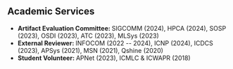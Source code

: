 ## Academic Services

- <strong>Artifact Evaluation Committee: </strong>SIGCOMM (2024), HPCA (2024), SOSP (2023), OSDI (2023), ATC (2023), MLSys (2023)
- <strong>External Reviewer: </strong>INFOCOM (2022 -- 2024), ICNP (2024), ICDCS (2023), APSys (2021), MSN (2021), Qshine (2020)
- <strong>Student Volunteer: </strong>APNet (2023), ICMLC & ICWAPR (2018)

<!-- <ul style="margin:0 0 5px;">
  <li><autocolor></autocolor></li>
  <li><autocolor><strong>External Reviewer: </strong>INFOCOM (2022, 2023, 2024), ICNP (2024), ICDCS (2023), APSys (2021), MSN (2021), Qshine (2020)</autocolor></li>
  <li><autocolor><strong>Student Volunteer: </strong>APNet (2023), ICMLC & ICWAPR (2018)</autocolor></li>
</ul> -->

<!-- <h4 style="margin:0 10px 0;">Conference Reviewers</h4>

<ul style="margin:0 0 5px;">
  <li><a href="http://cvpr2023.thecvf.com/"><autocolor>IEEE/CVF Conference on Computer Vision and Pattern Recognition (CVPR) 2021-2023</autocolor></a></li>
  <li><a href="http://iccv2021.thecvf.com/"><autocolor>IEEE/CVF International Conference on Computer Vision (ICCV) 2021</autocolor></a></li>
  <li><a href="https://eccv2022.ecva.net/"><autocolor>European Conference on Computer Vision (ECCV) 2022</autocolor></a></li>
</ul>

<h4 style="margin:0 10px 0;">Artifact Evaluation Committee</h4>

<ul style="margin:0 0 20px;">
  <li><autocolor>HPCA (2024), </autocolor></li>
</ul>

<h4 style="margin:0 10px 0;">External Conference Reviewer</h4>

<ul style="margin:0 0 20px;">
  <li><a href="https://conferences.sigcomm.org/events/apnet2023/"><autocolor>Asia-Pacific Workshop on Networking (APNet), 2023</autocolor></a></li>
  <li><a href="https://www.icmlc.com"><autocolor>International Conference on Machine Learning and Cybernetics (ICMLC) and International Conference on Wavelet Analysis and Pattern Recognition (ICWAPR), 2018</autocolor></a></li>
</ul>

<h4 style="margin:0 10px 0;">Student Volunteer</h4>

<ul style="margin:0 0 20px;">
  <li><a href="https://conferences.sigcomm.org/events/apnet2023/"><autocolor>Asia-Pacific Workshop on Networking (APNet), 2023</autocolor></a></li>
  <li><a href="https://www.icmlc.com"><autocolor>International Conference on Machine Learning and Cybernetics (ICMLC) and International Conference on Wavelet Analysis and Pattern Recognition (ICWAPR), 2018</autocolor></a></li>
</ul>

<h4 style="margin:0 10px 0;">Journal Reviewers</h4>

<ul style="margin:0 0 20px;">
  <li><a href="https://www.computer.org/csdl/journal/tp"><autocolor>IEEE Transactions on Pattern Analysis and Machine Intelligence (TPAMI)</autocolor></a></li>
  <li><a href="https://www.springer.com/journal/11263"><autocolor>International Journal of Computer Vision (IJCV)</autocolor></a></li>
</ul> -->